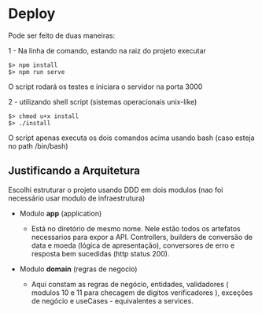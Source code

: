 # Deploy

Pode ser feito de duas maneiras:

1 - Na linha de comando, estando na raiz do projeto executar 

    $> npm install
    $> npm run serve
 O script rodará os testes e iniciara o servidor na porta 3000
 
 2 - utilizando shell script (sistemas operacionais unix-like) 
 

    $> chmod u+x install
    $> ./install
   O script apenas executa os dois comandos acima usando bash (caso esteja no path /bin/bash)

## Justificando a Arquitetura

Escolhi estruturar o projeto usando DDD em dois modulos (nao foi necessário usar modulo de infraestrutura)

 - Modulo **app** (application) 
	 - Está no diretório de mesmo nome. Nele estão todos os artefatos necessarios para expor a API. Controllers, builders de conversão de data e moeda (lógica de apresentação), conversores de erro e resposta bem sucedidas (http status 200).
	 
 - Modulo **domain** (regras de negocio)
	 - Aqui constam as regras de negócio, entidades, validadores ( modulos 10 e 11 para checagem de digitos verificadores ), exceções de negócio e useCases - equivalentes a services.